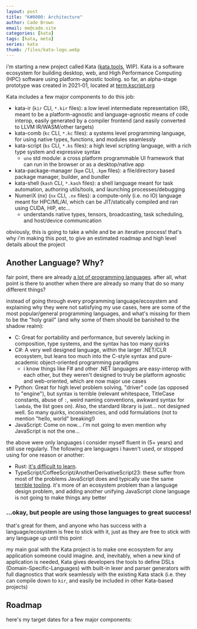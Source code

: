 ```yaml
---
layout: post
title: "K#0000: Architecture"
author: Cade Brown
email: me@cade.site
categories: [kata]
tags: [kata, meta]
series: kata
thumb: /files/kata-logo.webp
---
```


i'm starting a new project called Kata ([kata.tools](https://kata.tools), WIP). Kata is a software ecosystem for building desktop, web, and High Performance Computing (HPC) software using platform-agnostic tooling. so far, an alpha-stage prototype was created in 2021-01, located at [term.kscript.org](https://term.kscript.org)

<!--more-->

Kata includes a few major components to do this job:

  * kata-ir (`kir` CLI, `*.kir` files): a low level intermediate representation (IR), meant to be a platform-agnostic and language-agnostic means of code interop, easily generated by a compiler frontend (and easily converted to LLVM IR/WASM/other targets)
  * kata-comb (`kc` CLI, `*.kc` files): a systems level programming language, for using native types, functions, and modules seamlessly
  * kata-script (`ks` CLI, `*.ks` files): a high level scripting language, with a rich type system and expressive syntax
    * `uno` std module: a cross platform programmable UI framework that can run in the browser or as a desktop/native app
  * kata-package-manager (`kpm` CLI, `.kpm` files): a file/directory based package manager, builder, and bundler
  * kata-shell (`kash` CLI, `*.kash` files): a shell language meant for task automation, authoring utils/tools, and launching processes/debugging
  * NumeriX (nx) (`nx` CLI, `.nx` files): a compute-only (i.e. no IO) language meant for HPC/ML/AI, which can be JIT/statically compiled and ran using CUDA, HIP, etc... 
    * understands native types, tensors, broadcasting, task scheduling, and host/device communication

obviously, this is going to take a while and be an iterative process! that's why i'm making this post, to give an estimated roadmap and high level details about the project


## Another Language? Why?

fair point, there are already [a lot of programming languages](https://en.wikipedia.org/wiki/List_of_programming_languages). after all, what point is there to another when there are already so many that do so many different things?

instead of going through every programming language/ecosystem and explaining why they were not satisfying my use cases, here are some of the most popular/general programming languages, and what's missing for them to be the "holy grail" (and why some of them should be banished to the shadow realm):

  * C: Great for portability and performance, but severely lacking in composition, type systems, and the syntax has too many quirks
  * C#: A very well designed language, within the larger .NET/CLR ecosystem, but leans too much into the C-style syntax and pure-academic object-oriented programming paradigms
    * i know things like F# and other .NET languages are easy-interop with each other, but they weren't designed to truly be platform agnostic and web-oriented, which are now major use cases
  * Python: Great for high level problem solving, "driver" code (as opposed to "engine"), but syntax is terrible (relevant whitespace, TitleCase constants, abuse of `:`, weird naming conventions, awkward syntax for `lambda`, the list goes on). Also, the standard library is just... not designed well. So many quirks, inconsistencies, and odd formulations (not to mention "hello, world" breaking!)
  * JavaScript: Come on now... i'm not going to even mention why JavaScript is not the one...

the above were only languages i consider myself fluent in (5+ years) and still use regularly. The following are languages i haven't used, or stopped using for one reason or another:

  * Rust: [it's difficult to learn](https://vorner.github.io/difficult.html). 
  * TypeScript/CoffeeScript/AnotherDerivativeScript23: these suffer from most of the problems JavaScript does and typically use the same [terrible tooling](https://www.npmjs.com/). it's more of an ecosystem problem than a language design problem, and adding another unifying JavaScript clone language is not going to make things any better


### ...okay, but people are using those languages to great success!

that's great for them, and anyone who has success with a language/ecosystem is free to stick with it, just as they are free to stick with any language up until this point

my main goal with the Kata project is to make one ecosystem for any application someone could imagine. and, inevitably, when a new kind of application is needed, Kata gives developers the tools to define DSLs (Domain-Specific-Languages) with built-in lexer and parser generators with full diagnostics that work seamlessly with the existing Kata stack (i.e. they can compile down to `kir`, and easily be included in other Kata-based projects)

## Roadmap

here's my target dates for a few major components:




<!--


2021-12-31

  : have a working `kc`, with most of the std/stl implemented within it (i.e. list, tree, graph, ...)

  : it may be bootstrapped (i.e. written in kc), or maybe just implemented in C++... I'm only going to bootstrap it if there's going to be a tangible benefit

2022-02-01

  : have a working `ks`, re-using the std/stl from `kc`. i'd like to have the compiler/interpreter written in `.kc`, but I may just write it in C++

  : by this time, most of the standard modules should also be implemented (`lang`, `math`, `time`, `io` (+std formats), `os`, `ffi`, `getarg`, `kpm`)

2022-04-20

  : have a working UI demo in the browser, with most of std/stl supported. goal is to be able to do it with 0 HTML/JS/CSS needed to write a web app

2022-09-01

  : have a working demo of doing tensor computations on the GPU, using MLIR and interop with ks
-->
